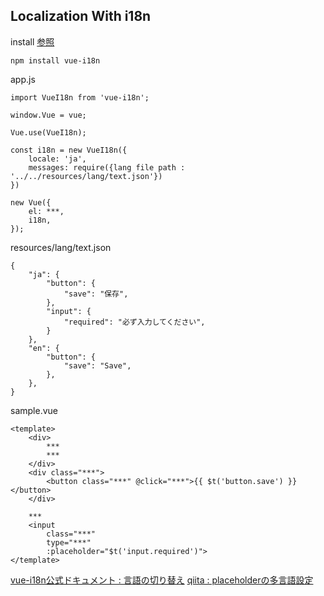 ## Localization With i18n

install [参照](https://kazupon.github.io/vue-i18n/installation.html#direct-download-cdn)
```
npm install vue-i18n
```

app.js
```
import VueI18n from 'vue-i18n';

window.Vue = vue;

Vue.use(VueI18n);

const i18n = new VueI18n({
    locale: 'ja',
    messages: require({lang file path : '../../resources/lang/text.json'})
})

new Vue({
    el: ***,
    i18n,
});
```

resources/lang/text.json
```
{
    "ja": {
        "button": {
            "save": "保存",
        },
        "input": {
            "required": "必ず入力してください",
        }
    },
    "en": {
        "button": {
            "save": "Save",
        },
    },
}
```

sample.vue
```
<template>
    <div>
        ***
        ***
    </div>
    <div class="***">
        <button class="***" @click="***">{{ $t('button.save') }}</button>
    </div>

    ***
    <input
        class="***"
        type="***"
        :placeholder="$t('input.required')">
</template>
```

[vue-i18n公式ドキュメント : 言語の切り替え](https://kazupon.github.io/vue-i18n/guide/locale.html)
[qiita : placeholderの多言語設定](https://qiita.com/FumioNonaka/items/138a60f4472ece69c192)